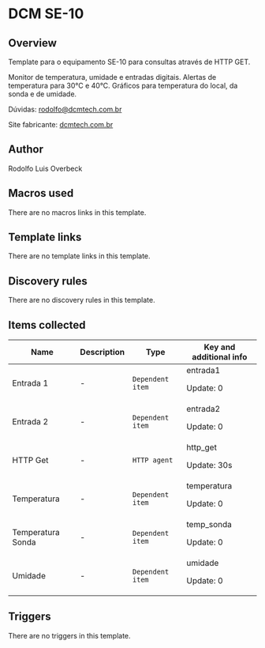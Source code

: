 # DCM SE-10

## Overview

Template para o equipamento SE-10 para consultas através de HTTP GET.


Monitor de temperatura, umidade e entradas digitais. Alertas de temperatura para 30°C e 40°C. Gráficos para temperatura do local, da sonda e de umidade.


Dúvidas: rodolfo@dcmtech.com.br


Site fabricante: [dcmtech.com.br](https://dcmtech.com.br/)

## Author

Rodolfo Luis Overbeck

## Macros used

There are no macros links in this template.

## Template links

There are no template links in this template.

## Discovery rules

There are no discovery rules in this template.

## Items collected

|Name|Description|Type|Key and additional info|
|----|-----------|----|----|
|Entrada 1|<p>-</p>|`Dependent item`|entrada1<p>Update: 0</p>|
|Entrada 2|<p>-</p>|`Dependent item`|entrada2<p>Update: 0</p>|
|HTTP Get|<p>-</p>|`HTTP agent`|http_get<p>Update: 30s</p>|
|Temperatura|<p>-</p>|`Dependent item`|temperatura<p>Update: 0</p>|
|Temperatura Sonda|<p>-</p>|`Dependent item`|temp_sonda<p>Update: 0</p>|
|Umidade|<p>-</p>|`Dependent item`|umidade<p>Update: 0</p>|
## Triggers

There are no triggers in this template.

